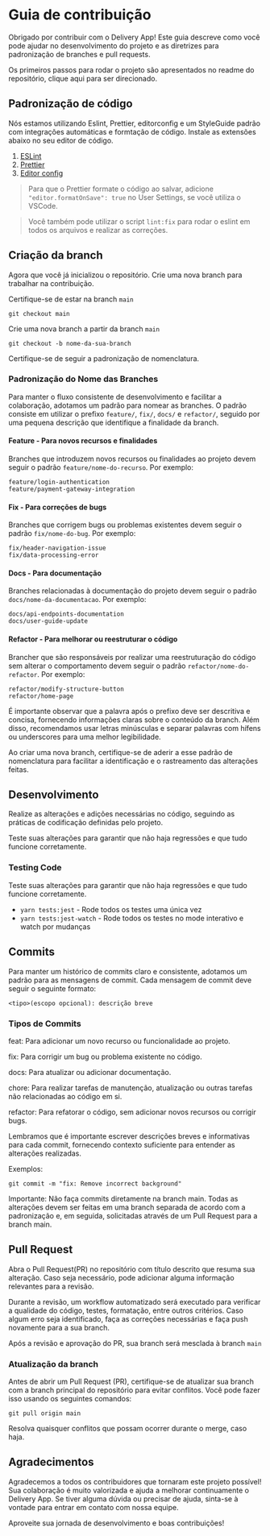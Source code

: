 # Guia de contribuição

Obrigado por contribuir com o Delivery App! Este guia descreve como você pode ajudar no desenvolvimento do projeto e as diretrizes para padronização de branches e pull requests.

Os primeiros passos para rodar o projeto são apresentados no readme do repositório, clique aqui para ser direcionado.

## Padronização de código

Nós estamos utilizando Eslint, Prettier, editorconfig e um StyleGuide padrão com integrações automáticas e formtação de código. Instale as extensões abaixo no seu editor de código.

1. [ESLint](https://github.com/Microsoft/vscode-eslint)
1. [Prettier](https://github.com/prettier/prettier-vscode)
1. [Editor config](https://github.com/editorconfig/editorconfig-vscode)

> Para que o Prettier formate o código ao salvar, adicione `"editor.formatOnSave": true` no User Settings, se você utiliza o VSCode.

> Você também pode utilizar o script `lint:fix` para rodar o eslint em todos os arquivos e realizar as correções.

## Criação da branch

Agora que você já inicializou o repositório. Crie uma nova branch para trabalhar na contribuição.

Certifique-se de estar na branch `main`

```
git checkout main
```

Crie uma nova branch a partir da branch `main`

```
git checkout -b nome-da-sua-branch
```

Certifique-se de seguir a padronização de nomenclatura.

### Padronização do Nome das Branches

Para manter o fluxo consistente de desenvolvimento e facilitar a colaboração, adotamos um padrão para nomear as branches. O padrão consiste em utilizar o prefixo `feature/`, `fix/`, `docs/` e `refactor/`, seguido por uma pequena descrição que identifique a finalidade da branch.

#### Feature - Para novos recursos e finalidades

Branches que introduzem novos recursos ou finalidades ao projeto devem seguir o padrão `feature/nome-do-recurso`. Por exemplo:

```
feature/login-authentication
feature/payment-gateway-integration
```

#### Fix - Para correções de bugs

Branches que corrigem bugs ou problemas existentes devem seguir o padrão `fix/nome-do-bug`. Por exemplo:

```
fix/header-navigation-issue
fix/data-processing-error
```

#### Docs - Para documentação

Branches relacionadas à documentação do projeto devem seguir o padrão `docs/nome-da-documentacao`. Por exemplo:

```
docs/api-endpoints-documentation
docs/user-guide-update
```

#### Refactor - Para melhorar ou reestruturar o código

Brancher que são responsáveis por realizar uma reestruturação do código sem alterar o comportamento devem seguir o padrão `refactor/nome-do-refactor`. Por exemplo:

```
refactor/modify-structure-button
refactor/home-page
```

É importante observar que a palavra após o prefixo deve ser descritiva e concisa, fornecendo informações claras sobre o conteúdo da branch. Além disso, recomendamos usar letras minúsculas e separar palavras com hífens ou underscores para uma melhor legibilidade.

Ao criar uma nova branch, certifique-se de aderir a esse padrão de nomenclatura para facilitar a identificação e o rastreamento das alterações feitas.

## Desenvolvimento

Realize as alterações e adições necessárias no código, seguindo as práticas de codificação definidas pelo projeto.

Teste suas alterações para garantir que não haja regressões e que tudo funcione corretamente.

### Testing Code

Teste suas alterações para garantir que não haja regressões e que tudo funcione corretamente.

- `yarn tests:jest` - Rode todos os testes uma única vez
- `yarn tests:jest-watch` - Rode todos os testes no mode interativo e watch por mudanças

## Commits

Para manter um histórico de commits claro e consistente, adotamos um padrão para as mensagens de commit. Cada mensagem de commit deve seguir o seguinte formato:

```
<tipo>(escopo opcional): descrição breve
```

### Tipos de Commits

feat: Para adicionar um novo recurso ou funcionalidade ao projeto.

fix: Para corrigir um bug ou problema existente no código.

docs: Para atualizar ou adicionar documentação.

chore: Para realizar tarefas de manutenção, atualização ou outras tarefas não relacionadas ao código em si.

refactor: Para refatorar o código, sem adicionar novos recursos ou corrigir bugs.

Lembramos que é importante escrever descrições breves e informativas para cada commit, fornecendo contexto suficiente para entender as alterações realizadas.

Exemplos:

```
git commit -m "fix: Remove incorrect background"
```

Importante: Não faça commits diretamente na branch main. Todas as alterações devem ser feitas em uma branch separada de acordo com a padronização e, em seguida, solicitadas através de um Pull Request para a branch main.

## Pull Request

Abra o Pull Request(PR) no repositório com título descrito que resuma sua alteração. Caso seja necessário, pode adicionar alguma informação relevantes para a revisão.

Durante a revisão, um workflow automatizado será executado para verificar a qualidade do código, testes, formatação, entre outros critérios. Caso algum erro seja identificado, faça as correções necessárias e faça push novamente para a sua branch.

Após a revisão e aprovação do PR, sua branch será mesclada à branch `main`

### Atualização da branch

Antes de abrir um Pull Request (PR), certifique-se de atualizar sua branch com a branch principal do repositório para evitar conflitos. Você pode fazer isso usando os seguintes comandos:

```
git pull origin main
```

Resolva quaisquer conflitos que possam ocorrer durante o merge, caso haja.

## Agradecimentos

Agradecemos a todos os contribuidores que tornaram este projeto possível! Sua colaboração é muito valorizada e ajuda a melhorar continuamente o Delivery App. Se tiver alguma dúvida ou precisar de ajuda, sinta-se à vontade para entrar em contato com nossa equipe.

Aproveite sua jornada de desenvolvimento e boas contribuições!
